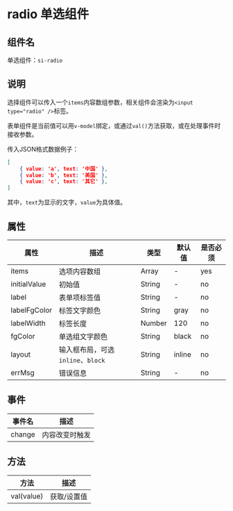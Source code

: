 # radio 单选组件

## 组件名

单选组件：`si-radio`

## 说明

选择组件可以传入一个`items`内容数组参数，相关组件会渲染为`<input type="radio" />`标签。

表单组件是当前值可以用`v-model`绑定，或通过`val()`方法获取，或在处理事件时接收参数。

传入JSON格式数据例子：
```json
[
    { value: 'a', text: '中国' },
    { value: 'b', text: '美国' },
    { value: 'c', text: '其它' },
]
```

其中，`text`为显示的文字，`value`为具体值。

## 属性

| 属性     | 描述  | 类型   | 默认值 | 是否必须 |
| ---- | ---- | ---- | ---- | ---- |
| items | 选项内容数组 | Array | - | yes |
| initialValue | 初始值 | String | - | no |
| label | 表单项标签值 | String | - | no |
| labelFgColor | 标签文字颜色 | String | gray | no |
| labelWidth | 标签长度 | Number | 120 | no |
| fgColor | 单选组文字颜色 | String | black | no |
| layout | 输入框布局，可选`inline`、`block` | String | inline | no |
| errMsg | 错误信息 | String | - | no |

## 事件

| 事件名 | 描述           |
| ------ | -------------- |
| change | 内容改变时触发 |

## 方法

| 方法       | 描述        |
| ---------- | ----------- |
| val(value) | 获取/设置值 |
